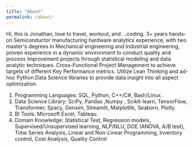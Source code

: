 ```yaml
---
title: "About"
permalink: /about/
---
```

 Hi, this is Jonathan, love to travel, workout, and ...coding.
 3+ years hands-on Semiconductor manufacturing hardware analytics experience, with two master's degrees in Mechanical engineering and Industrial engineering, proven experience in a dynamic environment to conduct quality and process improvement projects through statistical modeling and data analytic techniques. Cross-Functional Project Management to achieve targets of different Key Performance metrics. Utilize Lean Thinking and ad-hoc Python Data Science libraries to provide data insight into all aspect optimization.

1. Programming Languages: SQL, Python, C++/C#, Bash/Linux.
2. Data Science Library: SciPy, Pandas ,Numpy , Scikit-learn, TensorFlow, Transformer, Spacy, Gensim, Streamlit, Matplotlib, Seaborn, Plotly.
3. BI Tools: Microsoft Excel, Tableau.
4. Domain Knowledge: Statistical Test, Regression models, Supervised/Unsupervised learning, NLP/NLU, DOE (ANOVA, A/B test), Time Series Analysis, Linear and Non-Linear Programming, Inventory control, Cost Analysis, Quality Control 